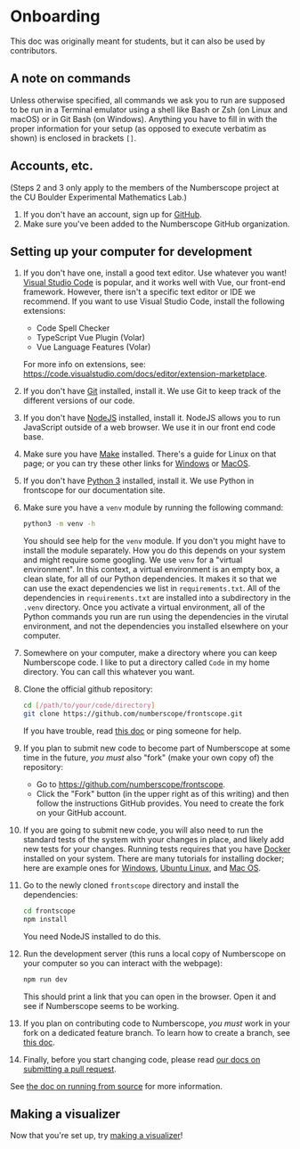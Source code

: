 # Onboarding

This doc was originally meant for students, but it can also be used by
contributors.

## A note on commands

Unless otherwise specified, all commands we ask you to run are supposed to be
run in a Terminal emulator using a shell like Bash or Zsh (on Linux and macOS)
or in Git Bash (on Windows). Anything you have to fill in with the proper
information for your setup (as opposed to execute verbatim as shown) is
enclosed in brackets `[]`.

## Accounts, etc.

(Steps 2 and 3 only apply to the members of the Numberscope project at the CU
Boulder Experimental Mathematics Lab.)

1. If you don't have an account, sign up for [GitHub](https://github.com).
2. Make sure you've been added to the Numberscope GitHub organization.

## Setting up your computer for development

1. If you don't have one, install a good text editor. Use whatever you want!
   [Visual Studio Code](https://code.visualstudio.com/) is popular, and it
   works well with Vue, our front-end framework. However, there isn't a
   specific text editor or IDE we recommend. If you want to use Visual Studio
   Code, install the following extensions:

    - Code Spell Checker
    - TypeScript Vue Plugin (Volar)
    - Vue Language Features (Volar)

    For more info on extensions, see:
    https://code.visualstudio.com/docs/editor/extension-marketplace.

2. If you don't have [Git](https://git-scm.com/) installed, install it. We use
   Git to keep track of the different versions of our code.
3. If you don't have [NodeJS](https://nodejs.org/en/) installed, install it.
   NodeJS allows you to run JavaScript outside of a web browser. We use it in
   our front end code base.
4. Make sure you have [Make](https://linuxhandbook.com/using-make/) installed.
   There's a guide for Linux on that page; or you can try these other links
   for
   [Windows](https://stackoverflow.com/questions/32127524/how-to-install-and-use-make-in-windows)
   or [MacOS](https://stackoverflow.com/questions/1469994/using-make-on-os-x).
5. If you don't have [Python 3](https://www.python.org/) installed, install
   it. We use Python in frontscope for our documentation site.
6. Make sure you have a `venv` module by running the following command:
    ```sh
    python3 -m venv -h
    ```
    You should see help for the `venv` module. If you don't you might have to
    install the module separately. How you do this depends on your system and
    might require some googling. We use `venv` for a "virtual environment". In
    this context, a virtual environment is an empty box, a clean slate, for
    all of our Python dependencies. It makes it so that we can use the exact
    dependencies we list in `requirements.txt`. All of the dependencies in
    `requirements.txt` are installed into a subdirectory in the `.venv`
    directory. Once you activate a virtual environment, all of the Python
    commands you run are run using the dependencies in the virutal
    environment, and not the dependencies you installed elsewhere on your
    computer.
7. Somewhere on your computer, make a directory where you can keep Numberscope
   code. I like to put a directory called `Code` in my home directory. You can
   call this whatever you want.
8. Clone the official github repository:
    ```sh
    cd [/path/to/your/code/directory]
    git clone https://github.com/numberscope/frontscope.git
    ```
    If you have trouble, read
    [this doc](https://docs.github.com/en/repositories/creating-and-managing-repositories/cloning-a-repository)
    or ping someone for help.
9. If you plan to submit new code to become part of Numberscope at some time
   in the future, _you must_ also "fork" (make your own copy of) the
   repository:
    - Go to https://github.com/numberscope/frontscope.
    - Click the "Fork" button (in the upper right as of this writing) and then
      follow the instructions GitHub provides. You need to create the fork on
      your GitHub account.
10. If you are going to submit new code, you will also need to run the
    standard tests of the system with your changes in place, and likely add
    new tests for your changes. Running tests requires that you have
    [Docker](https://www.docker.com/) installed on your system. There are many
    tutorials for installing docker; here are example ones for
    [Windows](https://docs.docker.com/desktop/install/windows-install/),
    [Ubuntu Linux](https://linuxconfig.org/quick-docker-installation-on-ubuntu-24-04),
    and
    [Mac OS](https://thesecmaster.com/blog/installing-docker-desktop-on-macos).
11. Go to the newly cloned `frontscope` directory and install the
    dependencies:
    ```sh
    cd frontscope
    npm install
    ```
    You need NodeJS installed to do this.
12. Run the development server (this runs a local copy of Numberscope on your
    computer so you can interact with the webpage):
    ```sh
    npm run dev
    ```
    This should print a link that you can open in the browser. Open it and see
    if Numberscope seems to be working.
13. If you plan on contributing code to Numberscope, _you must_ work in your
    fork on a dedicated feature branch. To learn how to create a branch, see
    [this doc](working-with-git-and-github.md#create-a-branch).
14. Finally, before you start changing code, please read
    [our docs on submitting a pull request](../CONTRIBUTING.md#submit-a-pull-request).

See [the doc on running from source](./running-from-source.md) for more
information.

## Making a visualizer

Now that you're set up, try [making a visualizer](visualizer-overview.md)!
